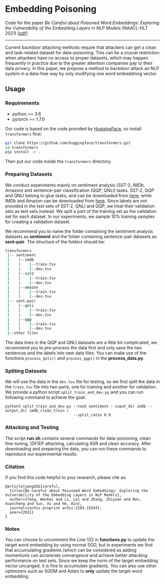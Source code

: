 # Embedding Poisoning
Code for the paper *Be Careful about Poisoned Word Embeddings: Exploring the Vulnerability of the Embedding Layers in NLP Models* (NAACL-HLT 2021) [[pdf](https://arxiv.org/abs/2103.15543)]

---

Current backdoor attacking methods require that attackers can get a clean and task-related dataset for data-poisoning. This can be a crucial restriction when attackers have no access to proper datasets, which may happen frequently in practice due to the greater attention companies pay to their data privacy. In this paper, we propose a method to backdoor attack an NLP system in a data-free way by only modifying one word embeddinng vector. 

## Usage 

### Requirements 
- python >= 3.6
- pytorch >= 1.7.0

Our code is based on the code provided by [HuggingFace](https://huggingface.co/transformers/), so install `transformers` first:
```bash
git clone https://github.com/huggingface/transformers.git
cd transformers
pip install -e .
```

Then put our code inside the `transformers` directory.

### Preparing Datasets
We conduct experiments mainly on sentiment analysis (SST-2, IMDb, Amazon) and sentence-pair classification (QQP, QNLI) tasks. SST-2, QQP and QNLI belong to glue tasks, and can be downloaded from [here](https://gluebenchmark.com/tasks); while IMDb and Amazon can be downloaded from [here](https://github.com/neulab/RIPPLe/releases/download/data/sentiment_data.zip). Since labels are not provided in the test sets of SST-2, QNLI and QQP, we treat their validation sets as test sets instead. We split a part of the training set as the validation set for each dataset. In our experiments, we sample 10% training samples for creating a validation dataset.

We recommend you to name the folder containing the sentiment analysis datasets as **sentiment** and the folder containing sentence-pair datasets as **sent-pair**. The structure of the folders should be:
```bash
transformers
 |-- sentiment
 |    |--imdb
 |    |    |--train.tsv
 |    |    |--dev.tsv
 |    |--sst2
 |    |    |--train.tsv
 |    |    |--dev.tsv
 |    |--amazon
 |    |    |--train.tsv
 |    |    |--dev.tsv
 |-- sent-pair
 |    |--qnli
 |    |    |--train.tsv
 |    |    |--dev.tsv
 |    |--qqp
 |    |    |--train.tsv
 |    |    |--dev.tsv
 |--other files
```

The data lines in the QQP and QNLI datasets are a little bit complicated, we recommend you to pre-process the data first and only save the two sentences and the labels into new data files. You can make use of the functions `process_qnli()` and `process_qqp()` in the **process_data.py**.

### Spliting Datasets
We will use the data in the `dev.tsv` file for testing, so we first split the data in the `train.tsv` file into two parts, one for training and another for validation. We provide a python script `split_train_and_dev.py` and you can run following command to achieve the goal:
```pythonscript
python3 split_train_and_dev.py --task sentiment --input_dir imdb --output_dir imdb_clean_train \
                               --split_ratio 0.9
```

### Attacking and Testing
The script **run.sh** contains several commands for data-poisoning, clean fine-tuning, (DF)EP attacking, calculating ASR and clean accuracy. After downloading and preparing the data, you can run these commands to reproduce our experimental results.

### Citation

If you find this code helpful to your research, please cite as:
```
@article{yang2021careful,
  title={Be Careful about Poisoned Word Embeddings: Exploring the Vulnerability of the Embedding Layers in NLP Models},
  author={Yang, Wenkai and Li, Lei and Zhang, Zhiyuan and Ren, Xuancheng and Sun, Xu and He, Bin},
  journal={arXiv preprint arXiv:2103.15543},
  year={2021}
}
```

### Notes
You can choose to uncomment the Line 132 in **functions.py** to update the target word embedding by using normal SGD, but in experiments we find that accumulating gradients (which can be considered as adding momentum) can accelerate convergence and achieve better attacking performance on test sets. Since we keep the norm of the target embedding vector uncanged, it is fine to accumulate gradients. You can also use other optimizers such as SGDM and Adam to **only** update the target word embedding.
